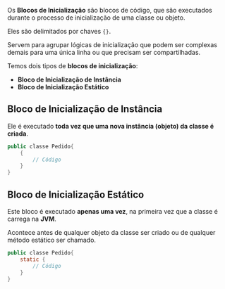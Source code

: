 Os **Blocos de Inicialização** são blocos de código, que são executados durante o processo de inicialização de uma classe ou objeto.

Eles são delimitados por chaves `{}`.

Servem para agrupar lógicas de inicialização que podem ser complexas demais para uma única linha ou que precisam ser compartilhadas.

Temos dois tipos de **blocos de inicialização**:

- **Bloco de Inicialização de Instância**
- **Bloco de Inicialização Estático**

## Bloco de Inicialização de Instância

Ele é executado **toda vez que uma nova instância (objeto) da classe é criada**.

```Java
public classe Pedido{
	{
		// Código
	}
}
```

## Bloco de Inicialização Estático

Este bloco é executado **apenas uma vez**, na primeira vez que a classe é carrega na **JVM**.

Acontece antes de qualquer objeto da classe ser criado ou de qualquer método estático ser chamado.

```Java
public classe Pedido{
	static {
		// Código
	}
}
```